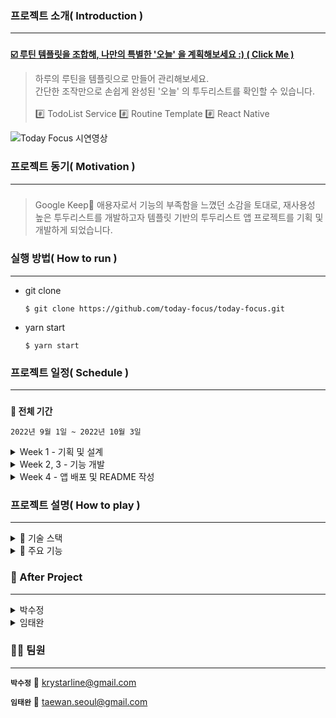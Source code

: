 ### **프로젝트 소개( Introduction )**

---

###

<aside>

**[☑️ 루틴 템플릿을 조합해, 나만의 특별한 '오늘' 을 계획해보세요 :) ( Click Me )](https://apps.apple.com/app/today-focus-routine-planner/id6443668342)**

</aside>

> 하루의 루틴을 템플릿으로 만들어 관리해보세요. <br>간단한 조작만으로 손쉽게 완성된 '오늘' 의 투두리스트를 확인할 수 있습니다.</br> <br>#️⃣ TodoList Service #️⃣ Routine Template #️⃣ React Native</br>

![Today Focus 시연영상](https://user-images.githubusercontent.com/93423531/194690705-8e46ce07-478a-4a4a-a280-15c2544e566a.gif)

### **프로젝트 동기( Motivation )**

---

###

> Google Keep📝 애용자로서 기능의 부족함을 느꼈던 소감을 토대로, 재사용성 높은 투두리스트를 개발하고자 템플릿 기반의 투두리스트 앱 프로젝트를 기획 및 개발하게 되었습니다.

### **실행 방법( How to run )**

---

- git clone

  ```
  $ git clone https://github.com/today-focus/today-focus.git
  ```

- yarn start

  ```
  $ yarn start
  ```

### **프로젝트 일정( Schedule )**

---

###

**📆 전체 기간**

`2022년 9월 1일 ~ 2022년 10월 3일`

<details><summary>Week 1 - 기획 및 설계</summary>

`2022년 9월 1일 ~ 2022년 9월 4일`

- 아이디어 구상 및 선정
- Figma Mock Up 작성
- 칸반(KANBAN) 작성
- React Native(RN) 학습
- Github 레포 설정(+ Git 및 코드 컨벤션)

</details>

<details><summary>Week 2, 3 - 기능 개발</summary>

`2022년 9월 5일 ~ 2022년 9월 9일`
<br>`2022년 9월 12일 ~ 2022년 9월 25일`</br>

- SplashScreen 레이아웃 구현
- MainScreen 레이아웃 구현

---

- BottomDrawer 컴포넌트 구현
  - 하단의 탭 버튼 클릭 시, BottomSheetModal 올라옴
  - BottomSheetModal > Carousel > CarouselCard / RoutineTemplate 컴포넌트 구현
- TodoList 컴포넌트 구현
  - TodoList > TodoItem 컴포넌트 구현
  - TodoList 내 TodoItem의 입력-저장-수정-삭제 기능 구현
  - TodoItem 별 Checkbox 클릭 가능
- RenderModal 컴포넌트 구현
  - CarouselCard를 길게 누르면, MainScreen의 TodoList 내 해당 CarouselCard 아이템 추가 가능

</details>

<details><summary>Week 4 - 앱 배포 및 README 작성</summary>

`2022년 10월 2일 ~ 2022년 10월 3일`

- 기능상 버그 수정
- README 작성
- 배포 완료

</details>

### **프로젝트 설명( How to play )**

---

<details><summary>🎨 기술 스택</summary>

### _FrontEnd_

- React Native
  - AsyncStorage
- TypeScript

### _OS_

- iOS

</details>

<details><summary>📌 주요 기능</summary>

---

|                                                    **1. 하단의 캐러셀 내 루틴 템플릿 만들기**                                                    |                                               **2. 원하는 루틴 템플릿 눌러, <br>모달창의 OK 버튼 누르기</br>**                                                |
| :----------------------------------------------------------------------------------------------------------------------------------------------: | :-----------------------------------------------------------------------------------------------------------------------------------------------------------: |
| ![1. 하단의 캐러셀 내 루틴 템플릿 만들기](https://user-images.githubusercontent.com/93423531/194694352-0c236d5f-d952-4b18-9e30-46e538af5941.gif) | ![2. 원하는 루틴 템플릿 눌러, 모달창의 OK 버튼 누르기](https://user-images.githubusercontent.com/93423531/194694611-1aad74c5-c3f3-4cf1-a8aa-922481f14a9f.gif) |
|                                                       **3. 조합 후, 완성된 투두리스트✅**                                                        |                                                                                                                                                               |
|    ![3. 조합 후, 완성된 투두리스트✅](https://user-images.githubusercontent.com/93423531/194694832-c7a16ac9-5872-4917-b72e-ed53018bc421.gif)     |

</details>

### **🚀 After Project**

---

<details><summary>박수정</summary>

**React Native 로의 입문**

- 모바일 전용 애플리케이션을 만드는 데 이번 프로젝트의 초점이 맞춰진 만큼 웹 뷰 대신, React Native(이하 RN)를 최종 스택으로서 선정하게 되었습니다. 구현상 처음 접하는 스택이었기에 일정 기간 PoC를 진행하였고, 이를 기반으로 프로젝트의 필수 기능 및 구현해보고픈 세부 사항들까지 정해 피그마로 목업 작업까지 완료하였습니다. 이때 세부 사항의 경우 애플리케이션이란 특성에 따라, 유저의 터치 이벤트에 따른 인터랙티브한 동작 구현이 주를 이룹니다.
- 이외, 프로그래밍 언어로서 TypeScript를 선정하였습니다. 디자인 패턴 학습 이후 객체 지향 기반의 코드 설계가 흥미로웠기에, 객체 지향적이며 타입까지 지닌 TypeScript의 도입을 꾀하게 되었습니다. 익숙한 JavaScript와 달리 런타임 에러까지도 커버할 수 있었기에 이번 사이드 프로젝트를 기회 삼아 RN과 함께 주요 스택으로 구성해보았습니다.
- TodoList 내 TodoItem의 생성-저장-수정-삭제 등의 로직을 어떻게 구성하면 좋을지에 대해 고민하던 중 RN의 AsyncStorage를 접하게 되었고, 한정된 개발 기한 내 별도의 서버 구축 없이도 관련 기능 구현이 가능하단 점에서 이를 접목하게 되었습니다.
- 대부분의 개발 과정이 그러하겠지만, 기능 구현 후 사용자 입장에서의 동작 여부를 테스트하던 중 의외의 엣지 케이스들이 존재하였습니다. 하나의 TodoItem 저장을 위한 저장 버튼 클릭 시 연이어 또 다른 TodoItem 생성 및 저장을 가능케 하기 위해, 클릭과 동시에 새로운 TodoItem이 생성되도록 할 것인지 등의 보완점이 존재하였고, 이에 유저의 사용 편의성에 근거해 보완하려 노력하였습니다. 또한 페이지별 레이아웃의 경우 기기별 비율이 다름을 고려하여 반응형 설계에 더욱 집중하였습니다.
</details>

<details><summary>임태완</summary>

**처음 만들어보는 리액트 네이티브 앱**

- React Native 와 TypeScript 를 사용했는데, 처음 해보는 만큼 돌아보면 간단한 것도 진행속도가 느려지는 어려움이 있었습니다. 앱 만드는 것을 도전해보니 다른 앱을 사용할 때 UX 를 보면서 ‘이건 어떻게 만들었을까’ 궁금함과 공감이 들어 흥미롭고, 이후에 기회를 만들어, 사용자와의 접점이 되는 UX 를 신경 쓰고 개선하는 앱 관련 프로젝트 작업을 해봐야겠다 마음을 먹게 되었습니다.
- 또한 TypeScript 는 잘 적용하고 있는 건지 어려움을 느끼며 처음 사용했지만, VS Code 에서 친절하게 알려주는 스니펫 메세지를 보고 알려주는 대로 해결해보니 퍼즐을 끼워 맞추는 듯한 재미가 있었습니다. 한편, 타입스크립트로 런타임 오류를 최소화하고 어떤 버그인지 모르고 헤매는 시간을 줄일 수 있었다는 장점을 느꼈지만, 모르는 사람도 알아보기 쉽게 타입 지정할 때 신경을 충분히 쓰지 못한 부분은 개선할 점으로 느껴졌습니다. 마지막으로, 의존성을 줄이고 간단하게 앱을 구현해보고자 react native async storage 로 상태관리를 했는데 컴포넌트 구현이 처음 생각했던 것보다 많아졌고, 더 간편한 전역 상태관리 라이브러리를 사용했다면 다른 기능 구현에 시간을 더 쓸 수 있지 않았을까 아쉬움이 남았습니다.
- 결과적으로, 처음 새로운 것을 시도해본 것은 의미 있지만, 부족한 기능이나 아쉬운 부분이 많습니다. 프로젝트를 일단락 마무리하지만, 처음 앱을 앱스토어에 올려본 만큼 이후에 업데이트 버전을 올리는 것으로 아쉬운 부분을 채워야겠다는 다짐이 들었습니다.

</details>

### 🙇‍♀️ 팀원

---

**`박수정`** 📧 krystarline@gmail.com

**`임태완`** 📧 taewan.seoul@gmail.com
